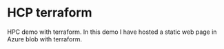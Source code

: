 # HCP terraform

HPC demo with terraform. In this demo I have hosted a static web page in 
Azure blob with terraform.